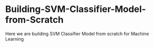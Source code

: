 # Building-SVM-Classifier-Model-from-Scratch
Here we are building SVM Classifier Model from scratch for Machine Learning
